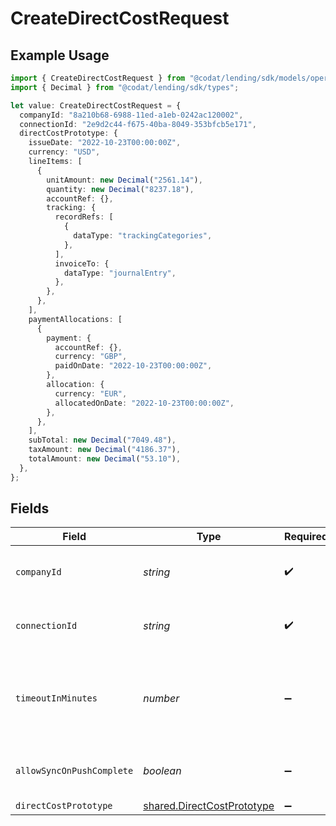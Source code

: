 # CreateDirectCostRequest

## Example Usage

```typescript
import { CreateDirectCostRequest } from "@codat/lending/sdk/models/operations";
import { Decimal } from "@codat/lending/sdk/types";

let value: CreateDirectCostRequest = {
  companyId: "8a210b68-6988-11ed-a1eb-0242ac120002",
  connectionId: "2e9d2c44-f675-40ba-8049-353bfcb5e171",
  directCostPrototype: {
    issueDate: "2022-10-23T00:00:00Z",
    currency: "USD",
    lineItems: [
      {
        unitAmount: new Decimal("2561.14"),
        quantity: new Decimal("8237.18"),
        accountRef: {},
        tracking: {
          recordRefs: [
            {
              dataType: "trackingCategories",
            },
          ],
          invoiceTo: {
            dataType: "journalEntry",
          },
        },
      },
    ],
    paymentAllocations: [
      {
        payment: {
          accountRef: {},
          currency: "GBP",
          paidOnDate: "2022-10-23T00:00:00Z",
        },
        allocation: {
          currency: "EUR",
          allocatedOnDate: "2022-10-23T00:00:00Z",
        },
      },
    ],
    subTotal: new Decimal("7049.48"),
    taxAmount: new Decimal("4186.37"),
    totalAmount: new Decimal("53.10"),
  },
};
```

## Fields

| Field                                                                           | Type                                                                            | Required                                                                        | Description                                                                     | Example                                                                         |
| ------------------------------------------------------------------------------- | ------------------------------------------------------------------------------- | ------------------------------------------------------------------------------- | ------------------------------------------------------------------------------- | ------------------------------------------------------------------------------- |
| `companyId`                                                                     | *string*                                                                        | :heavy_check_mark:                                                              | Unique identifier for a company.                                                | 8a210b68-6988-11ed-a1eb-0242ac120002                                            |
| `connectionId`                                                                  | *string*                                                                        | :heavy_check_mark:                                                              | Unique identifier for a connection.                                             | 2e9d2c44-f675-40ba-8049-353bfcb5e171                                            |
| `timeoutInMinutes`                                                              | *number*                                                                        | :heavy_minus_sign:                                                              | Time limit for the push operation to complete before it is timed out.           |                                                                                 |
| `allowSyncOnPushComplete`                                                       | *boolean*                                                                       | :heavy_minus_sign:                                                              | Allow a sync upon push completion.                                              |                                                                                 |
| `directCostPrototype`                                                           | [shared.DirectCostPrototype](../../../sdk/models/shared/directcostprototype.md) | :heavy_minus_sign:                                                              | N/A                                                                             |                                                                                 |
